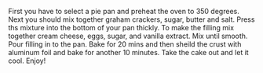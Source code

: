 First you have to select a pie pan and preheat the oven to 350 degrees. Next you should mix together graham crackers, sugar, butter and salt. Press ths mixture into the bottom of your pan thickly. To make the filling mix together cream cheese, eggs, sugar, and vanilla extract. Mix until smooth. Pour filling in to the pan. Bake for 20 mins and then sheild the crust with aluminum foil and bake for another 10 minutes. Take the cake out and let it cool. Enjoy!
